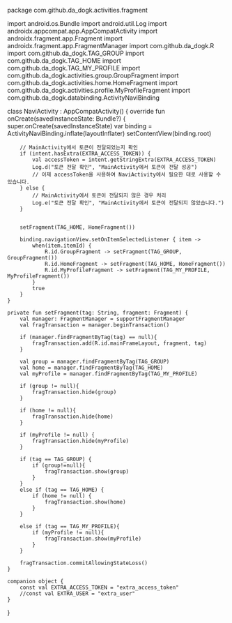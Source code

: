 package com.github.da_dogk.activities.fragment

import android.os.Bundle
import android.util.Log
import androidx.appcompat.app.AppCompatActivity
import androidx.fragment.app.Fragment
import androidx.fragment.app.FragmentManager
import com.github.da_dogk.R
import com.github.da_dogk.TAG_GROUP
import com.github.da_dogk.TAG_HOME
import com.github.da_dogk.TAG_MY_PROFILE
import com.github.da_dogk.activities.group.GroupFragment
import com.github.da_dogk.activities.home.HomeFragment
import com.github.da_dogk.activities.profile.MyProfileFragment
import com.github.da_dogk.databinding.ActivityNaviBinding

class NaviActivity : AppCompatActivity() {
override fun onCreate(savedInstanceState: Bundle?) {
super.onCreate(savedInstanceState)
var binding = ActivityNaviBinding.inflate(layoutInflater)
setContentView(binding.root)

        // MainActivity에서 토큰이 전달되었는지 확인
        if (intent.hasExtra(EXTRA_ACCESS_TOKEN)) {
            val accessToken = intent.getStringExtra(EXTRA_ACCESS_TOKEN)
            Log.d("토큰 전달 확인", "MainActivity에서 토큰이 전달 성공")
            // 이제 accessToken을 사용하여 NaviActivity에서 필요한 대로 사용할 수 있습니다.
        } else {
            // MainActivity에서 토큰이 전달되지 않은 경우 처리
            Log.e("토큰 전달 확인", "MainActivity에서 토큰이 전달되지 않았습니다.")
        }


        setFragment(TAG_HOME, HomeFragment())

        binding.navigationView.setOnItemSelectedListener { item ->
            when(item.itemId) {
                R.id.GroupFragment -> setFragment(TAG_GROUP, GroupFragment())
                R.id.HomeFragment -> setFragment(TAG_HOME, HomeFragment())
                R.id.MyProfileFragment -> setFragment(TAG_MY_PROFILE, MyProfileFragment())
            }
            true
        }
    }

    private fun setFragment(tag: String, fragment: Fragment) {
        val manager: FragmentManager = supportFragmentManager
        val fragTransaction = manager.beginTransaction()

        if (manager.findFragmentByTag(tag) == null){
            fragTransaction.add(R.id.mainFrameLayout, fragment, tag)
        }

        val group = manager.findFragmentByTag(TAG_GROUP)
        val home = manager.findFragmentByTag(TAG_HOME)
        val myProfile = manager.findFragmentByTag(TAG_MY_PROFILE)

        if (group != null){
            fragTransaction.hide(group)
        }

        if (home != null){
            fragTransaction.hide(home)
        }

        if (myProfile != null) {
            fragTransaction.hide(myProfile)
        }

        if (tag == TAG_GROUP) {
            if (group!=null){
                fragTransaction.show(group)
            }
        }
        else if (tag == TAG_HOME) {
            if (home != null) {
                fragTransaction.show(home)
            }
        }

        else if (tag == TAG_MY_PROFILE){
            if (myProfile != null){
                fragTransaction.show(myProfile)
            }
        }

        fragTransaction.commitAllowingStateLoss()
    }

    companion object {
        const val EXTRA_ACCESS_TOKEN = "extra_access_token"
        //const val EXTRA_USER = "extra_user"
    }
}